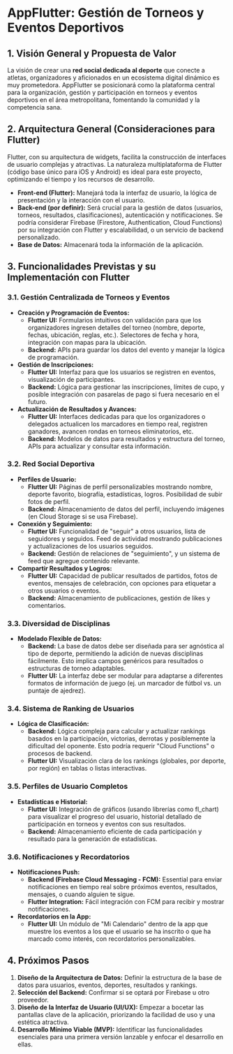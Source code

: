 # **AppFlutter: Gestión de Torneos y Eventos Deportivos**

## **1\. Visión General y Propuesta de Valor**

La visión de crear una **red social dedicada al deporte** que conecte a atletas, organizadores y aficionados en un ecosistema digital dinámico es muy prometedora. AppFlutter se posicionará como la plataforma central para la organización, gestión y participación en torneos y eventos deportivos en el área metropolitana, fomentando la comunidad y la competencia sana.

## **2\. Arquitectura General (Consideraciones para Flutter)**

Flutter, con su arquitectura de widgets, facilita la construcción de interfaces de usuario complejas y atractivas. La naturaleza multiplataforma de Flutter (código base único para iOS y Android) es ideal para este proyecto, optimizando el tiempo y los recursos de desarrollo.

* **Front-end (Flutter):** Manejará toda la interfaz de usuario, la lógica de presentación y la interacción con el usuario.  
* **Back-end (por definir):** Será crucial para la gestión de datos (usuarios, torneos, resultados, clasificaciones), autenticación y notificaciones. Se podría considerar Firebase (Firestore, Authentication, Cloud Functions) por su integración con Flutter y escalabilidad, o un servicio de backend personalizado.  
* **Base de Datos:** Almacenará toda la información de la aplicación.

## **3\. Funcionalidades Previstas y su Implementación con Flutter**

### **3.1. Gestión Centralizada de Torneos y Eventos**

* **Creación y Programación de Eventos:**  
  * **Flutter UI:** Formularios intuitivos con validación para que los organizadores ingresen detalles del torneo (nombre, deporte, fechas, ubicación, reglas, etc.). Selectores de fecha y hora, integración con mapas para la ubicación.  
  * **Backend:** APIs para guardar los datos del evento y manejar la lógica de programación.  
* **Gestión de Inscripciones:**  
  * **Flutter UI:** Interfaz para que los usuarios se registren en eventos, visualización de participantes.  
  * **Backend:** Lógica para gestionar las inscripciones, límites de cupo, y posible integración con pasarelas de pago si fuera necesario en el futuro.  
* **Actualización de Resultados y Avances:**  
  * **Flutter UI:** Interfaces dedicadas para que los organizadores o delegados actualicen los marcadores en tiempo real, registren ganadores, avancen rondas en torneos eliminatorios, etc.  
  * **Backend:** Modelos de datos para resultados y estructura del torneo, APIs para actualizar y consultar esta información.

### **3.2. Red Social Deportiva**

* **Perfiles de Usuario:**  
  * **Flutter UI:** Páginas de perfil personalizables mostrando nombre, deporte favorito, biografía, estadísticas, logros. Posibilidad de subir fotos de perfil.  
  * **Backend:** Almacenamiento de datos del perfil, incluyendo imágenes (en Cloud Storage si se usa Firebase).  
* **Conexión y Seguimiento:**  
  * **Flutter UI:** Funcionalidad de "seguir" a otros usuarios, lista de seguidores y seguidos. Feed de actividad mostrando publicaciones y actualizaciones de los usuarios seguidos.  
  * **Backend:** Gestión de relaciones de "seguimiento", y un sistema de feed que agregue contenido relevante.  
* **Compartir Resultados y Logros:**  
  * **Flutter UI:** Capacidad de publicar resultados de partidos, fotos de eventos, mensajes de celebración, con opciones para etiquetar a otros usuarios o eventos.  
  * **Backend:** Almacenamiento de publicaciones, gestión de likes y comentarios.

### **3.3. Diversidad de Disciplinas**

* **Modelado Flexible de Datos:**  
  * **Backend:** La base de datos debe ser diseñada para ser agnóstica al tipo de deporte, permitiendo la adición de nuevas disciplinas fácilmente. Esto implica campos genéricos para resultados o estructuras de torneo adaptables.  
  * **Flutter UI:** La interfaz debe ser modular para adaptarse a diferentes formatos de información de juego (ej. un marcador de fútbol vs. un puntaje de ajedrez).

### **3.4. Sistema de Ranking de Usuarios**

* **Lógica de Clasificación:**  
  * **Backend:** Lógica compleja para calcular y actualizar rankings basados en la participación, victorias, derrotas y posiblemente la dificultad del oponente. Esto podría requerir "Cloud Functions" o procesos de backend.  
  * **Flutter UI:** Visualización clara de los rankings (globales, por deporte, por región) en tablas o listas interactivas.

### **3.5. Perfiles de Usuario Completos**

* **Estadísticas e Historial:**  
  * **Flutter UI:** Integración de gráficos (usando librerías como fl\_chart) para visualizar el progreso del usuario, historial detallado de participación en torneos y eventos con sus resultados.  
  * **Backend:** Almacenamiento eficiente de cada participación y resultado para la generación de estadísticas.

### **3.6. Notificaciones y Recordatorios**

* **Notificaciones Push:**  
  * **Backend (Firebase Cloud Messaging \- FCM):** Essential para enviar notificaciones en tiempo real sobre próximos eventos, resultados, mensajes, o cuando alguien te sigue.  
  * **Flutter Integration:** Fácil integración con FCM para recibir y mostrar notificaciones.  
* **Recordatorios en la App:**  
  * **Flutter UI:** Un módulo de "Mi Calendario" dentro de la app que muestre los eventos a los que el usuario se ha inscrito o que ha marcado como interés, con recordatorios personalizables.

## **4\. Próximos Pasos**

1. **Diseño de la Arquitectura de Datos:** Definir la estructura de la base de datos para usuarios, eventos, deportes, resultados y rankings.  
2. **Selección del Backend:** Confirmar si se optará por Firebase u otro proveedor.  
3. **Diseño de la Interfaz de Usuario (UI/UX):** Empezar a bocetar las pantallas clave de la aplicación, priorizando la facilidad de uso y una estética atractiva.  
4. **Desarrollo Mínimo Viable (MVP):** Identificar las funcionalidades esenciales para una primera versión lanzable y enfocar el desarrollo en ellas.